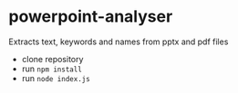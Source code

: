 # powerpoint-analyser
Extracts text, keywords and names from pptx and pdf files

* clone repository
* run `npm install`
* run `node index.js`
